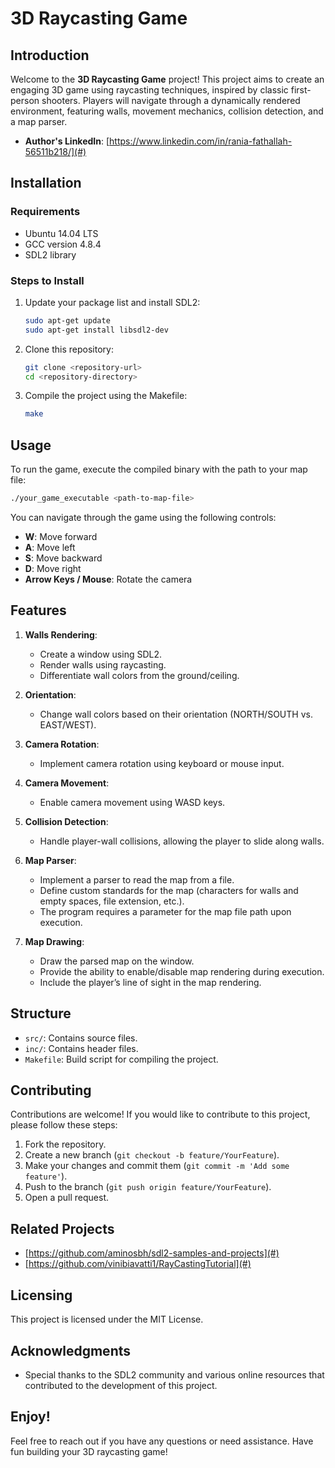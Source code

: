 # 3D Raycasting Game

## Introduction

Welcome to the **3D Raycasting Game** project! This project aims to create an engaging 3D game using raycasting techniques, inspired by classic first-person shooters. Players will navigate through a dynamically rendered environment, featuring walls, movement mechanics, collision detection, and a map parser.

- **Author's LinkedIn**: [https://www.linkedin.com/in/rania-fathallah-56511b218/](#)

## Installation

### Requirements

- Ubuntu 14.04 LTS
- GCC version 4.8.4
- SDL2 library

### Steps to Install

1. Update your package list and install SDL2:
   ```bash
   sudo apt-get update
   sudo apt-get install libsdl2-dev
   ```

2. Clone this repository:
   ```bash
   git clone <repository-url>
   cd <repository-directory>
   ```

3. Compile the project using the Makefile:
   ```bash
   make
   ```

## Usage

To run the game, execute the compiled binary with the path to your map file:
```bash
./your_game_executable <path-to-map-file>
```

You can navigate through the game using the following controls:
- **W**: Move forward
- **A**: Move left
- **S**: Move backward
- **D**: Move right
- **Arrow Keys / Mouse**: Rotate the camera

## Features

1. **Walls Rendering**:
   - Create a window using SDL2.
   - Render walls using raycasting.
   - Differentiate wall colors from the ground/ceiling.

2. **Orientation**:
   - Change wall colors based on their orientation (NORTH/SOUTH vs. EAST/WEST).

3. **Camera Rotation**:
   - Implement camera rotation using keyboard or mouse input.

4. **Camera Movement**:
   - Enable camera movement using WASD keys.

5. **Collision Detection**:
   - Handle player-wall collisions, allowing the player to slide along walls.

6. **Map Parser**:
   - Implement a parser to read the map from a file.
   - Define custom standards for the map (characters for walls and empty spaces, file extension, etc.).
   - The program requires a parameter for the map file path upon execution.

7. **Map Drawing**:
   - Draw the parsed map on the window.
   - Provide the ability to enable/disable map rendering during execution.
   - Include the player’s line of sight in the map rendering.


## Structure

- `src/`: Contains source files.
- `inc/`: Contains header files.
- `Makefile`: Build script for compiling the project.

## Contributing

Contributions are welcome! If you would like to contribute to this project, please follow these steps:

1. Fork the repository.
2. Create a new branch (`git checkout -b feature/YourFeature`).
3. Make your changes and commit them (`git commit -m 'Add some feature'`).
4. Push to the branch (`git push origin feature/YourFeature`).
5. Open a pull request.

## Related Projects

- [https://github.com/aminosbh/sdl2-samples-and-projects](#)
- [https://github.com/vinibiavatti1/RayCastingTutorial](#)


## Licensing

This project is licensed under the MIT License.

## Acknowledgments

- Special thanks to the SDL2 community and various online resources that contributed to the development of this project.

## Enjoy!

Feel free to reach out if you have any questions or need assistance. Have fun building your 3D raycasting game!
